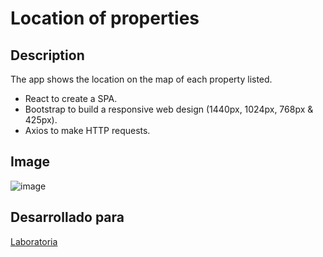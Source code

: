 # Location of properties

## Description 
The app shows the location on the map of each property listed. 
* React to create a SPA.
* Bootstrap to build a responsive web design (1440px, 1024px, 768px & 425px).
* Axios to make HTTP requests.

## Image

![image](https://user-images.githubusercontent.com/37418561/47577339-45e0de80-d90c-11e8-91d4-0c0501120cab.png)


## Desarrollado para 
[Laboratoria](http://laboratoria.la)
